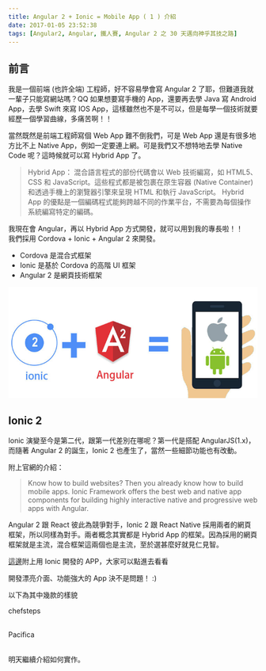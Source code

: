 ```yaml
---
title: Angular 2 + Ionic = Mobile App ( 1 ) 介紹
date: 2017-01-05 23:52:38
tags: [Angular2, Angular, 鐵人賽, Angular 2 之 30 天邁向神乎其技之路]
---
```

<h2>&#x524D;&#x8A00;</h2>
<p>&#x6211;&#x662F;&#x4E00;&#x500B;&#x524D;&#x7AEF; (&#x4E5F;&#x8A31;&#x5168;&#x7AEF;) &#x5DE5;&#x7A0B;&#x5E2B;&#xFF0C;&#x597D;&#x4E0D;&#x5BB9;&#x6613;&#x5B78;&#x6703;&#x5BEB; Angular 2 &#x4E86;&#x8036;&#xFF0C;&#x4F46;&#x96E3;&#x9053;&#x6211;&#x5C31;&#x4E00;&#x8F29;&#x5B50;&#x53EA;&#x80FD;&#x5BEB;&#x7DB2;&#x7AD9;&#x55CE;&#xFF1F;QQ &#x5982;&#x679C;&#x60F3;&#x8981;&#x5BEB;&#x624B;&#x6A5F;&#x7684; App&#xFF0C;&#x9084;&#x8981;&#x518D;&#x53BB;&#x5B78; Java &#x5BEB; Android App&#xFF0C;&#x53BB;&#x5B78; Swift &#x4F86;&#x5BEB; IOS App&#xFF0C;&#x9019;&#x6A23;&#x96D6;&#x7136;&#x4E5F;&#x4E0D;&#x662F;&#x4E0D;&#x53EF;&#x4EE5;&#xFF0C;&#x4F46;&#x662F;&#x6BCF;&#x5B78;&#x4E00;&#x500B;&#x6280;&#x8853;&#x5C31;&#x8981;&#x7D93;&#x6B77;&#x4E00;&#x500B;&#x5B78;&#x7FD2;&#x66F2;&#x7DDA;&#xFF0C;&#x591A;&#x75DB;&#x82E6;&#x554A;&#xFF01;&#xFF01;</p>
<p>&#x7576;&#x7136;&#x65E2;&#x7136;&#x662F;&#x524D;&#x7AEF;&#x5DE5;&#x7A0B;&#x5E2B;&#x5BEB;&#x500B; Web App &#x96E3;&#x4E0D;&#x5012;&#x6211;&#x5011;&#xFF0C;&#x53EF;&#x662F; Web App &#x9084;&#x662F;&#x6709;&#x5F88;&#x591A;&#x5730;&#x65B9;&#x6BD4;&#x4E0D;&#x4E0A; Native App&#xFF0C;&#x4F8B;&#x5982;&#x4E00;&#x5B9A;&#x8981;&#x9023;&#x4E0A;&#x7DB2;&#x3002;&#x53EF;&#x662F;&#x6211;&#x5011;&#x53C8;&#x4E0D;&#x60F3;&#x7279;&#x5730;&#x53BB;&#x5B78; Native Code &#x5462;&#xFF1F;&#x9019;&#x6642;&#x5019;&#x5C31;&#x53EF;&#x4EE5;&#x5BEB; Hybrid App &#x4E86;&#x3002;</p>
<blockquote>
<p>Hybrid App&#xFF1A; &#x6DF7;&#x5408;&#x8A9E;&#x8A00;&#x7A0B;&#x5F0F;&#x7684;&#x90E8;&#x4EFD;&#x4EE3;&#x78BC;&#x6703;&#x4EE5; Web &#x6280;&#x8853;&#x7DE8;&#x5BEB;&#xFF0C;&#x5982; HTML5&#x3001; CSS &#x548C; JavaScript&#x3002;&#x9019;&#x4E9B;&#x7A0B;&#x5F0F;&#x90FD;&#x662F;&#x88AB;&#x5305;&#x88F9;&#x5728;&#x539F;&#x751F;&#x5BB9;&#x5668; (Native Container) &#x548C;&#x900F;&#x904E;&#x624B;&#x6A5F;&#x4E0A;&#x7684;&#x700F;&#x89BD;&#x5668;&#x5F15;&#x64CE;&#x4F86;&#x5448;&#x73FE; HTML &#x548C;&#x57F7;&#x884C; JavaScript&#x3002; Hybrid App &#x7684;&#x512A;&#x9EDE;&#x662F;&#x4E00;&#x500B;&#x7DE8;&#x78BC;&#x7A0B;&#x5F0F;&#x80FD;&#x5920;&#x8DE8;&#x8D8A;&#x4E0D;&#x540C;&#x7684;&#x4F5C;&#x696D;&#x5E73;&#x53F0;&#xFF0C;&#x4E0D;&#x9700;&#x8981;&#x70BA;&#x6BCF;&#x500B;&#x64CD;&#x4F5C;&#x7CFB;&#x7D71;&#x7DE8;&#x5BEB;&#x7279;&#x5B9A;&#x7684;&#x7DE8;&#x78BC;&#x3002;</p>
</blockquote>
<p>&#x6211;&#x73FE;&#x5728;&#x6703; Angular&#xFF0C;&#x518D;&#x4EE5; Hybrid App &#x65B9;&#x5F0F;&#x958B;&#x767C;&#xFF0C;&#x5C31;&#x53EF;&#x4EE5;&#x7528;&#x5230;&#x6211;&#x7684;&#x5C08;&#x9577;&#x5566;&#xFF01;&#xFF01;<br>
&#x6211;&#x5011;&#x63A1;&#x7528; Cordova + Ionic + Angular 2 &#x4F86;&#x958B;&#x767C;&#x3002;</p>
<ul>
<li>Cordova &#x662F;&#x6DF7;&#x5408;&#x5F0F;&#x6846;&#x67B6;</li>
<li>Ionic &#x662F;&#x57FA;&#x65BC; Cordova &#x7684;&#x9AD8;&#x968E; UI &#x6846;&#x67B6;</li>
<li>Angular 2 &#x662F;&#x7DB2;&#x9801;&#x6280;&#x8853;&#x6846;&#x67B6;</li>
</ul>
<p><img src="https://raw.githubusercontent.com/tigercosmos/webImg/master/angular-2-ionic-2-home.jpg" alt></p>
<h2>Ionic 2</h2>
<p>Ionic &#x6F14;&#x8B8A;&#x81F3;&#x4ECA;&#x662F;&#x7B2C;&#x4E8C;&#x4EE3;&#xFF0C;&#x8DDF;&#x7B2C;&#x4E00;&#x4EE3;&#x5DEE;&#x5225;&#x5728;&#x54EA;&#x5462;&#xFF1F;&#x7B2C;&#x4E00;&#x4EE3;&#x662F;&#x642D;&#x914D; AngularJS(1.x)&#xFF0C;&#x800C;&#x96A8;&#x8457; Angular 2 &#x7684;&#x8A95;&#x751F;&#xFF0C;Ionic 2 &#x4E5F;&#x7522;&#x751F;&#x4E86;&#xFF0C;&#x7576;&#x7136;&#x4E00;&#x4E9B;&#x7D30;&#x7BC0;&#x529F;&#x80FD;&#x4E5F;&#x6709;&#x6539;&#x52D5;&#x3002;</p>
<p>&#x9644;&#x4E0A;&#x5B98;&#x7DB2;&#x7684;&#x4ECB;&#x7D39;&#xFF1A;</p>
<blockquote>
<p>Know how to build websites? Then you already know how to build mobile apps. Ionic Framework offers the best web and native app components for building highly interactive native and progressive web apps with Angular.</p>
</blockquote>
<p>Angular 2 &#x8DDF; React &#x5F7C;&#x6B64;&#x70BA;&#x7AF6;&#x722D;&#x5C0D;&#x624B;&#xFF0C;Ionic 2 &#x8DDF; React Native &#x63A1;&#x7528;&#x5169;&#x8005;&#x7684;&#x7DB2;&#x9801;&#x6846;&#x67B6;&#xFF0C;&#x6240;&#x4EE5;&#x540C;&#x6A23;&#x70BA;&#x5C0D;&#x624B;&#x3002;&#x5169;&#x8005;&#x6982;&#x5FF5;&#x5176;&#x5BE6;&#x90FD;&#x662F; Hybrid App &#x7684;&#x6846;&#x67B6;&#x3002;&#x56E0;&#x70BA;&#x63A1;&#x7528;&#x7684;&#x7DB2;&#x9801;&#x6846;&#x67B6;&#x5C31;&#x662F;&#x4E3B;&#x6D41;&#xFF0C;&#x6DF7;&#x5408;&#x6846;&#x67B6;&#x9019;&#x5169;&#x500B;&#x4E5F;&#x662F;&#x4E3B;&#x6D41;&#xFF0C;&#x81F3;&#x65BC;&#x9078;&#x751A;&#x9EBC;&#x597D;&#x5C31;&#x898B;&#x4EC1;&#x898B;&#x667A;&#x3002;</p>
<p><a href="https://showcase.ionicframework.com/apps/top" target="_blank">&#x9019;&#x908A;</a>&#x9644;&#x4E0A;&#x7528; Ionic &#x958B;&#x767C;&#x7684; APP&#xFF0C;&#x5927;&#x5BB6;&#x53EF;&#x4EE5;&#x9EDE;&#x9032;&#x53BB;&#x770B;&#x770B;</p>
<p>&#x958B;&#x767C;&#x6F02;&#x4EAE;&#x4ECB;&#x9762;&#x3001;&#x529F;&#x80FD;&#x5F37;&#x5927;&#x7684; App &#x6C7A;&#x4E0D;&#x662F;&#x554F;&#x984C;&#xFF01; :)</p>
<p>&#x4EE5;&#x4E0B;&#x70BA;&#x5176;&#x4E2D;&#x5E7E;&#x6B3E;&#x7684;&#x6A23;&#x8C8C;</p>
<p>chefsteps<br>
<img src="https://blog.ionic.io/wp-content/uploads/2015/12/chefsteps-header-2.jpg" alt></p>
<p>Pacifica<br>
<img src="https://ionicframework.com/img/blog/pacifica-header.jpg" alt></p>
<p>&#x660E;&#x5929;&#x7E7C;&#x7E8C;&#x4ECB;&#x7D39;&#x5982;&#x4F55;&#x5BE6;&#x4F5C;&#x3002;</p>
 <br>
                                                    </div>
                    </div>
                
